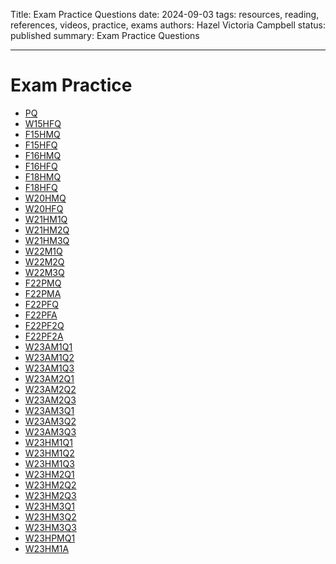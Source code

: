Title: Exam Practice Questions
date: 2024-09-03
tags: resources, reading, references, videos, practice, exams
authors: Hazel Victoria Campbell
status: published
summary: Exam Practice Questions

---

# Exam Practice

* [PQ]({attach}practice/PracticeQuestions.pdf)
* [W15HFQ]({attach}practice/Final-2015-Winter.pdf)
* [F15HMQ]({attach}practice/Midterm8.pdf)
* [F15HFQ]({attach}practice/Final-2015-Fall.pdf)
* [F16HMQ]({attach}practice/Midterm9-2016-Fall.pdf)
* [F16HFQ]({attach}practice/Final-2016-Fall.pdf)
* [F18HMQ]({attach}practice/Midterm10-2018-Fall.pdf)
* [F18HFQ]({attach}practice/Final-2018-Fall.pdf)
* [W20HMQ]({attach}practice/Midterm11-2020-Winter.pdf)
* [W20HFQ]({attach}practice/CMPUT301W20B1:EB1-Final.pdf)
* [W21HM1Q]({attach}practice/CMPUT301-Winter-2021-Midterm.pdf)
* [W21HM2Q]({attach}practice/CMPUT301-Winter-2021-Midterm2.pdf)
* [W21HM3Q]({attach}practice/CMPUT301-Winter-2021-Midterm3.pdf)
* [W22M1Q]({attach}practice/CMPUT301W22Midterm1.pdf)
* [W22M2Q]({attach}practice/CMPUT301W22Midterm2.pdf)
* [W22M3Q]({attach}practice/CMPUT301W22Midterm3.pdf)
* [F22PMQ]({attach}practice/f22pmq.pdf)
* [F22PMA]({attach}practice/f22pma.pdf)
* [F22PFQ]({attach}practice/f22pfq.pdf)
* [F22PFA]({attach}practice/f22pfa.pdf)
* [F22PF2Q]({attach}practice/f22pf2q.pdf)
* [F22PF2A]({attach}practice/f22pf2a.pdf)
* [W23AM1Q1]({filename}/resources/practice/w23am1q1.md)
* [W23AM1Q2]({filename}/resources/practice/w23am1q2.md)
* [W23AM1Q3]({filename}/resources/practice/w23am1q3.md)
* [W23AM2Q1]({filename}/resources/practice/w23am2q1.md)
* [W23AM2Q2]({filename}/resources/practice/w23am2q2.md)
* [W23AM2Q3]({filename}/resources/practice/w23am2q3.md)
* [W23AM3Q1]({filename}/resources/practice/w23am3q1.md)
* [W23AM3Q2]({filename}/resources/practice/w23am3q2.md)
* [W23AM3Q3]({filename}/resources/practice/w23am3q3.md)
* [W23HM1Q1]({filename}/resources/practice/w23hm1q1.md)
* [W23HM1Q2]({filename}/resources/practice/w23hm1q2.md)
* [W23HM1Q3]({filename}/resources/practice/w23hm1q3.md)
* [W23HM2Q1]({filename}/resources/practice/w23hm2q1.md)
* [W23HM2Q2]({filename}/resources/practice/w23hm2q2.md)
* [W23HM2Q3]({filename}/resources/practice/w23hm2q3.md)
* [W23HM3Q1]({filename}/resources/practice/w23hm3q1.md)
* [W23HM3Q2]({filename}/resources/practice/w23hm3q2.md)
* [W23HM3Q3]({filename}/resources/practice/w23hm3q3.md)
* [W23HPMQ1]({filename}/resources/practice/w23hpmq1.md)
* [W23HM1A]({filename}/resources/practice/w23hm1a.md)



